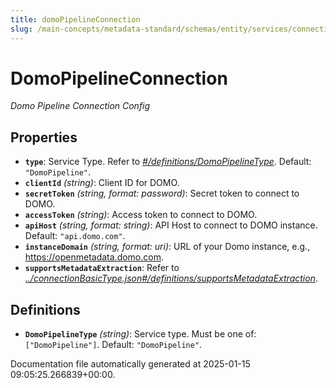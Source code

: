 ```yaml
---
title: domoPipelineConnection
slug: /main-concepts/metadata-standard/schemas/entity/services/connections/pipeline/domopipelineconnection
---
```


# DomoPipelineConnection

*Domo Pipeline Connection Config*

## Properties

- **`type`**: Service Type. Refer to *[#/definitions/DomoPipelineType](#definitions/DomoPipelineType)*. Default: `"DomoPipeline"`.
- **`clientId`** *(string)*: Client ID for DOMO.
- **`secretToken`** *(string, format: password)*: Secret token to connect to DOMO.
- **`accessToken`** *(string)*: Access token to connect to DOMO.
- **`apiHost`** *(string, format: string)*: API Host to connect to DOMO instance. Default: `"api.domo.com"`.
- **`instanceDomain`** *(string, format: uri)*: URL of your Domo instance, e.g., https://openmetadata.domo.com.
- **`supportsMetadataExtraction`**: Refer to *[../connectionBasicType.json#/definitions/supportsMetadataExtraction](#/connectionBasicType.json#/definitions/supportsMetadataExtraction)*.
## Definitions

- **`DomoPipelineType`** *(string)*: Service type. Must be one of: `["DomoPipeline"]`. Default: `"DomoPipeline"`.


Documentation file automatically generated at 2025-01-15 09:05:25.266839+00:00.
